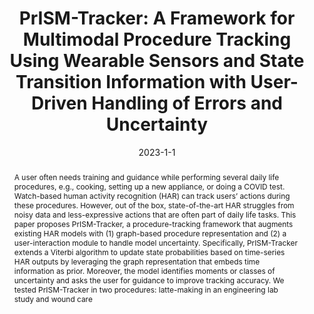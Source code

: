 ---
abstract: "A user often needs training and guidance while performing several daily\
  \ life procedures, e.g., cooking, setting up a new appliance, or doing a COVID test.\
  \ Watch-based human activity recognition (HAR) can track users\u2019 actions during\
  \ these procedures. However, out of the box, state-of-the-art HAR struggles from\
  \ noisy data and less-expressive actions that are often part of daily life tasks.\
  \ This paper proposes PrISM-Tracker, a procedure-tracking framework that augments\
  \ existing HAR models with (1) graph-based procedure representation and (2) a user-interaction\
  \ module to handle model uncertainty. Specifically, PrISM-Tracker extends a Viterbi\
  \ algorithm to update state probabilities based on time-series HAR outputs by leveraging\
  \ the graph representation that embeds time information as prior. Moreover, the\
  \ model identifies moments or classes of uncertainty and asks the user for guidance\
  \ to improve tracking accuracy. We tested PrISM-Tracker in two procedures: latte-making\
  \ in an engineering lab study and wound care"
authors:
- arakawa
- Hiromu Yakura
- mollyn
- Suzanne Nie
- Emma Russell
- Dustin Demeo
- Haarika Reddy
- Alexander Maytin
- Bryan Carroll
- Jill Fain Lehman
- goel
bibtex: '@inproceedings{Arakawa2022,

  title={PrISM-Tracker: A Framework for Multimodal Procedure Tracking Using Wearable
  Sensors and State Transition Information with User-Driven Handling of Errors and
  Uncertainty},

  author={Riku Arakawa, Hiromu Yakura, Vimal Mollyn, Suzanne Nie, Emma Russell, Dustin
  Demeo, Haarika Reddy, Alexander Maytin, Bryan Carroll, Jill Fain Lehman, Mayank
  Goel, },

  booktitle={Proceedings of the ACM on Interactive, Mobile, Wearable, and Ubiquitous
  Technologies (IMWUT)},

  year={2022}

  }'
blurb: A framework for procedure tracking using multimodal sensing
citation: 'Riku Arakawa,Hiromu Yakura,Vimal Mollyn,Suzanne Nie,Emma Russell,Dustin
  Demeo,Haarika Reddy,Alexander Maytin,Bryan Carroll,Jill Fain Lehman,Mayank Goel.
  2022. PrISM-Tracker: A Framework for Multimodal Procedure Tracking Using Wearable
  Sensors and State Transition Information with User-Driven Handling of Errors and
  Uncertainty. Proceedings of the ACM on Interactive, Mobile, Wearable, and Ubiquitous
  Technologies (IMWUT).'
conference: Proceedings of the ACM on Interactive, Mobile, Wearable, and Ubiquitous
  Technologies (IMWUT)
date: '2023-1-1'
image: /images/pubs/prism_tracker.png
name: PrISM-Tracker
onhomepage: true
pdf: /pdfs/prism_tracker.pdf
thumbnail: /images/pubs/prism_tracker.png
title: 'PrISM-Tracker: A Framework for Multimodal Procedure Tracking Using Wearable
  Sensors and State Transition Information with User-Driven Handling of Errors and
  Uncertainty'
year: '2023'
category: health,activity
---